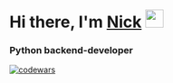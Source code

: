 <h1>Hi there, I'm <a href="https://vk.com/styazhko" target="_blank">Nick</a> 
<img src="https://github.com/blackcater/blackcater/raw/main/images/Hi.gif" height="32"/></h1>
<h3>Python backend-developer</h3> 

[![codewars](https://www.codewars.com/users/m_oonlight/badges/small)](https://www.codewars.com/users/m_oonlight)

